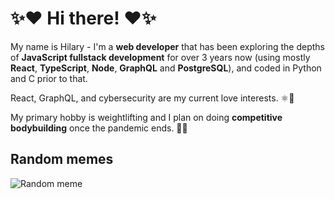 # ✨❤️ Hi there! ❤️✨

My name is Hilary - I'm a **web developer** that has been exploring the depths of **JavaScript fullstack development** for over 3 years now (using mostly **React**, **TypeScript**, **Node**, **GraphQL** and **PostgreSQL**), and coded in Python and C prior to that.

React, GraphQL, and cybersecurity are my current love interests. ⚛💚

My primary hobby is weightlifting and I plan on doing **competitive bodybuilding** once the pandemic ends. 💪😎


<!-- ## Cool Stats

[![Top Languages](https://github-readme-stats.vercel.app/api/top-langs/?username=HilaryDev&layout=compact&theme=radical)](https://github.com/anuraghazra/github-readme-stats "Hilary's Most Used Languages")

[![Github Stats](https://github-readme-stats.vercel.app/api?username=HilaryDev&count_private=true&show_icons=true&theme=radical)](https://github.com/anuraghazra/github-readme-stats "Hilary's Github Stats")
 -->

## Random memes

![](https://memes.stormix.co/send/memes "Random meme")
